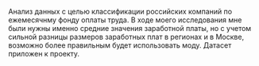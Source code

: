 Анализ данных с целью классификации российских компаний по ежемесячнму фонду оплаты труда.
В ходе моего исследования мне были нужны именно средние значения заработной платы, но с учетом сильной разницы размеров заработных плат в регионах и в Москве, возможно более правильным будет использовать моду.
Датасет приложен к проекту. 